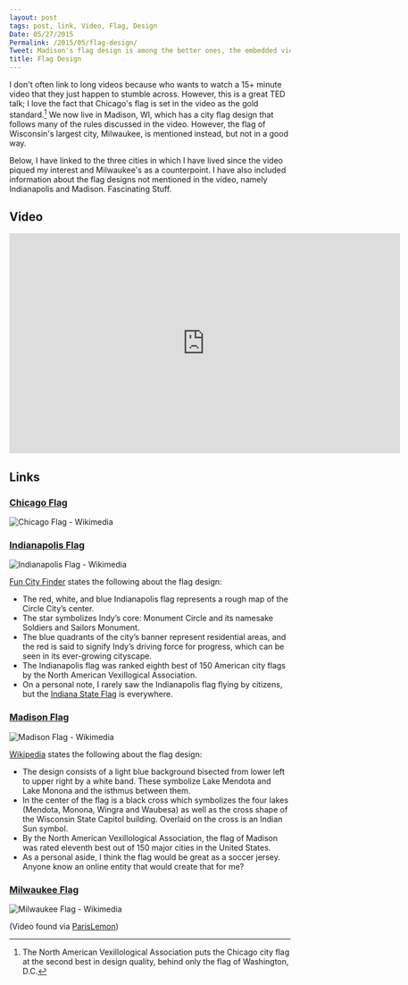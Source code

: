 ```yaml
---
layout: post
tags: post, link, Video, Flag, Design
Date: 05/27/2015
Permalink: /2015/05/flag-design/
Tweet: Madison's flag design is among the better ones, the embedded video will tell you why.
title: Flag Design
---
```


I don't often link to long videos because who wants to watch a 15+ minute video that they just happen to stumble across. However, this is a great TED talk; I love the fact that Chicago's flag is set in the video as the gold standard.[^1] We now live in Madison, WI, which has a city flag design that follows many of the rules discussed in the video. However, the flag of Wisconsin's largest city, Milwaukee, is mentioned instead, but not in a good way. 

Below, I have linked to the three cities in which I have lived since the video piqued my interest and Milwaukee's as a counterpoint.  I have also included information about the flag designs not mentioned in the video, namely Indianapolis and Madison. Fascinating Stuff.

## Video
<iframe id="video" width="700" height="394" src="https://www.youtube.com/embed/pnv5iKB2hl4" frameborder="0" allowfullscreen></iframe>

## Links
### [Chicago Flag](https://en.wikipedia.org/wiki/Flag_of_Chicago "Flag of Chicago - Wikipedia")
![Chicago Flag - Wikimedia](https://upload.wikimedia.org/wikipedia/commons/thumb/9/9b/Flag_of_Chicago%2C_Illinois.svg/720px-Flag_of_Chicago%2C_Illinois.svg.png)

### [Indianapolis Flag](https://en.wikipedia.org/wiki/Flag_of_Indianapolis "Flag of Indianapolis - Wikipedia")
![Indianapolis Flag - Wikimedia](https://upload.wikimedia.org/wikipedia/commons/thumb/0/05/Flag_of_Indianapolis.svg/500px-Flag_of_Indianapolis.svg.png)

[Fun City Finder](http://indianapolis-indiana.funcityfinder.com/2009/05/06/the-indianapolis-flag/) states the following about the flag design:

+ The red, white, and blue Indianapolis flag represents a rough map of the Circle City’s center.
+ The star symbolizes Indy’s core: Monument Circle and its namesake Soldiers and Sailors Monument.
+ The blue quadrants of the city’s banner represent residential areas, and the red is said to signify Indy’s driving force for progress, which can be seen in its ever-growing cityscape.
+ The Indianapolis flag was ranked eighth best of 150 American city flags by the North American Vexillogical Association.
+ On a personal note, I rarely saw the Indianapolis flag flying by citizens, but the [Indiana State Flag](https://upload.wikimedia.org/wikipedia/commons/thumb/a/ac/Flag_of_Indiana.svg/750px-Flag_of_Indiana.svg.png) is everywhere.

### [Madison Flag](https://en.wikipedia.org/wiki/Flag_of_Madison,_Wisconsin "Flag of Madison, Wisconsin - Wikipedia")
![Madison Flag - Wikimedia](https://upload.wikimedia.org/wikipedia/commons/thumb/f/f4/Flag_of_Madison%2C_Wisconsin.svg/900px-Flag_of_Madison%2C_Wisconsin.svg.png)

[Wikipedia](https://en.wikipedia.org/wiki/Flag_of_Madison,_Wisconsin) states the following about the flag design:

+ The design consists of a light blue background bisected from lower left to upper right by a white band. These symbolize Lake Mendota and Lake Monona and the isthmus between them.
+ In the center of the flag is a black cross which symbolizes the four lakes (Mendota, Monona, Wingra and Waubesa) as well as the cross shape of the Wisconsin State Capitol building. Overlaid on the cross is an Indian Sun symbol.
+ By the North American Vexillological Association, the flag of Madison was rated eleventh best out of 150 major cities in the United States.
+ As a personal aside, I think the flag would be great as a soccer jersey. Anyone know an online entity that would create that for me?

### [Milwaukee Flag](https://en.wikipedia.org/wiki/Flag_of_Milwaukee "Flag of Milwaukee - Wikipedia")
![Milwaukee Flag - Wikimedia](https://upload.wikimedia.org/wikipedia/commons/thumb/7/71/Flag_of_Milwaukee%2C_Wisconsin.svg/1000px-Flag_of_Milwaukee%2C_Wisconsin.svg.png)

(Video found via [ParisLemon](http://parislemon.com/post/119020313272/roman-mars-on-flag-design-one-of-my-favorite-ted))

[^1]: The North American Vexillological Association puts the Chicago city flag at the second best in design quality, behind only the flag of Washington, D.C.